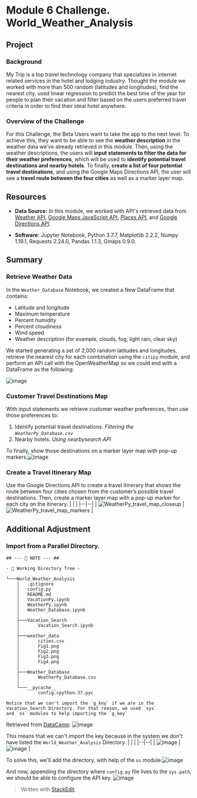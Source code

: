 # Module 6 Challenge. World_Weather_Analysis

## Project

### Background
My Trip is a top travel technology company that specializes in internet related services in the hotel and lodging industry. Thought the module we worked with more than 500 random (latitudes and longitudes), find the nearest city, used linear regression to predict the best time of the year for people to plan their vacation and filter based on the users preferred travel criteria in order to find their ideal hotel anywhere.

### Overview of  the Challenge
For this Challenge, the Beta Users want to take the app to the next level. To achieve this, they want to be able to see the **weather description** in the weather data we've already retrieved in this module. Then, using the weather descriptions, the users will **input statements to filter the data for their weather preferences**, which will be used to **identify potential travel destinations and nearby hotels**. To finally, **create a list of four potential travel destinations**, and using the Google Maps Directions API, the user will see a **travel route between the four cities** as well as a marker layer map.


##  Resources

* **Data Source:** In this module, we worked with API's retrieved data from [Weather API](https://openweathermap.org/api), [Google Maps JavaScript API](https://developers.google.com/maps/documentation/javascript/overview#Loading_the_Maps_API), [Places API](https://developers.google.com/maps/documentation/places/web-service/overview), and [Google Directions API](https://developers.google.com/maps/documentation/directions/overview).

* **Software:** Jupyter Notebook, Python 3.7.7, Matplotlib 2.2.2, Numpy 1.19.1, Requests 2.24.0, Pandas 1.1.3, Gmaps 0.9.0.


## Summary

### Retrieve Weather Data
In the `Weather_Database` Notebook, we created a New DataFrame that contains:
-   Latitude and longitude
-   Maximum temperature
-   Percent humidity
-   Percent cloudiness
-   Wind speed
-   Weather description (for example, clouds, fog, light rain, clear sky) 

We started generating a set of 2,000 random latitudes and longitudes, retrieve the nearest city for each combination using the `citipy` module, and perform an API call with the OpenWeatherMap so we could end with a DataFrame as the following:

![image](https://user-images.githubusercontent.com/90414330/141238792-b60c56b5-0399-4dc0-8598-41edbfd59820.png)


### Customer Travel Destinations Map
With input statements we retrieve customer weather preferences, then use those preferences to:
1.  Identify potential travel destinations. *Filtering the `WeatherPy_Database.csv`*
2.  Nearby hotels. *Using nearbysearch API*

To finally, show those destinations on a marker layer map with pop-up markers.![image](https://user-images.githubusercontent.com/90414330/141239400-68ecd32b-7922-4c12-8f25-2142794a363c.png)


### Create a Travel Itinerary Map
Use the Google Directions API to create a travel itinerary that shows the route between four cities chosen from the customer’s possible travel destinations. Then, create a marker layer map with a pop-up marker for each city on the itinerary.
|  |  |
|--|--|
| ![WeatherPy_travel_map_closeup](https://user-images.githubusercontent.com/90414330/141245693-aae46ae3-b933-4942-9af0-687c1e7177d9.png) | ![WeatherPy_travel_map_markers](https://user-images.githubusercontent.com/90414330/141245705-79bf746e-40f2-4936-aa96-2d14fc201bc4.png) |

## Additional Adjustment
### 	Import from a Parallel Directory.
```
## --- 📝 NOTE --- ##

- 🌳 Working Directory Tree -

└───World_Weather_Analysis
    │   .gitignore
    │   config.py
    │   README.md
    │   VacationPy.ipynb
    │   WeatherPy.ipynb
    │   Weather_Database.ipynb
    │
    ├───Vacation_Search
    │       Vacation_Search.ipynb
    │
    ├───weather_data
    │       cities.csv
    │       Fig1.png
    │       Fig2.png
    │       Fig3.png
    │       Fig4.png
    │
    ├───Weather_Database
    │       WeatherPy_Database.csv
    │
    └───__pycache__
            config.cpython-37.pyc
            
Notice that we can't import the `g_key` if we are in the
Vacation_Search Directory. For that reason, we used `sys`
and `os` modules to help importing the `g_key`
```
Retrieved from [DataCamp](https://www.datacamp.com/community/tutorials/modules-in-python?utm_source=adwords_ppc&utm_medium=cpc&utm_campaignid=14989519638&utm_adgroupid=127836677279&utm_device=c&utm_keyword=&utm_matchtype=b&utm_network=g&utm_adpostion=&utm_creative=278443377095&utm_targetid=aud-517318241987:dsa-429603003980&utm_loc_interest_ms=&utm_loc_physical_ms=1010043&gclid=Cj0KCQiA-K2MBhC-ARIsAMtLKRvn_CZvfMJtYiGnJj8vF-B4w3IRrrx2tUAgC1EljLjMVBrrdz9BfSIaAvexEALw_wcB):
 ![image](https://user-images.githubusercontent.com/90414330/141230282-5dab2e9a-e0d8-4901-bca1-923f9a5c4e4d.png)

This means that we can't import the key because in the system we don't have listed the `World_Weather_Analysis` Directory.
|  |  |
|--|--|
| ![image](https://user-images.githubusercontent.com/90414330/141231529-eaedcfb3-b99e-47f6-9617-4601d54c306a.png) | ![image](https://user-images.githubusercontent.com/90414330/141231802-622eb2a5-d0a1-4ce2-94b2-df15e6b07929.png) |


To solve this, we'll add the directory, with help of the `os` module.![image](https://user-images.githubusercontent.com/90414330/141232116-4067d592-dd67-4bdb-936f-a472c140c4e8.png)

And now, appending the directory where `config.py` file lives to the `sys.path`, we should be able to configure the API key.
![image](https://user-images.githubusercontent.com/90414330/141232241-3ac0fbbe-6ab8-4f2f-9d56-b8af54501fd6.png)

> Written with [StackEdit](https://stackedit.io/).
